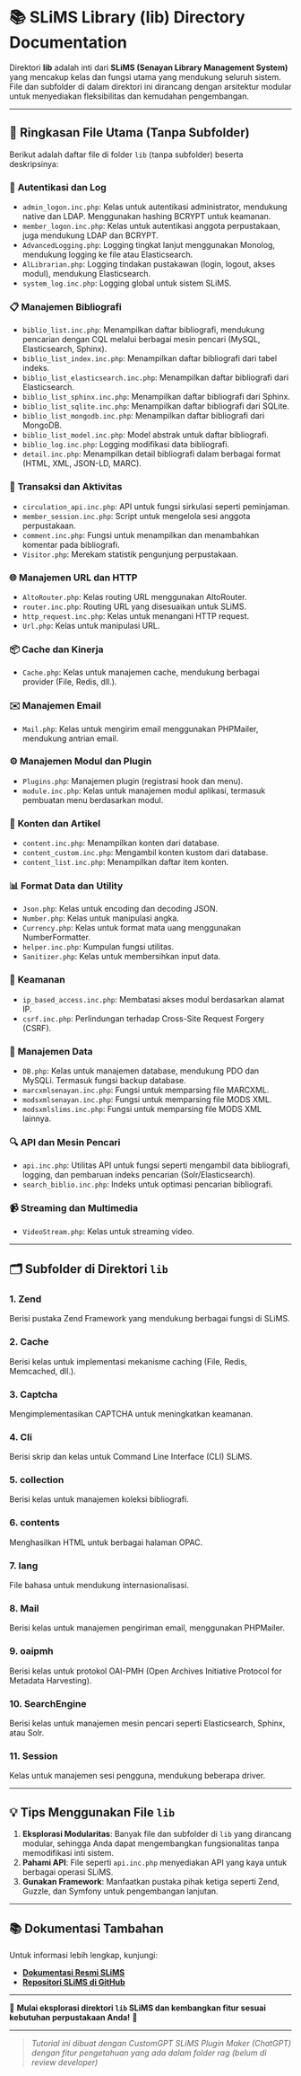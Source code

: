 # 📚 SLiMS Library (lib) Directory Documentation

Direktori **lib** adalah inti dari **SLiMS (Senayan Library Management System)** yang mencakup kelas dan fungsi utama yang mendukung seluruh sistem. File dan subfolder di dalam direktori ini dirancang dengan arsitektur modular untuk menyediakan fleksibilitas dan kemudahan pengembangan.

---

## 📄 Ringkasan File Utama (Tanpa Subfolder)

Berikut adalah daftar file di folder `lib` (tanpa subfolder) beserta deskripsinya:

### 🔐 **Autentikasi dan Log**
- `admin_logon.inc.php`: Kelas untuk autentikasi administrator, mendukung native dan LDAP. Menggunakan hashing BCRYPT untuk keamanan.
- `member_logon.inc.php`: Kelas untuk autentikasi anggota perpustakaan, juga mendukung LDAP dan BCRYPT.
- `AdvancedLogging.php`: Logging tingkat lanjut menggunakan Monolog, mendukung logging ke file atau Elasticsearch.
- `AlLibrarian.php`: Logging tindakan pustakawan (login, logout, akses modul), mendukung Elasticsearch.
- `system_log.inc.php`: Logging global untuk sistem SLiMS.

### 📋 **Manajemen Bibliografi**
- `biblio_list.inc.php`: Menampilkan daftar bibliografi, mendukung pencarian dengan CQL melalui berbagai mesin pencari (MySQL, Elasticsearch, Sphinx).
- `biblio_list_index.inc.php`: Menampilkan daftar bibliografi dari tabel indeks.
- `biblio_list_elasticsearch.inc.php`: Menampilkan daftar bibliografi dari Elasticsearch.
- `biblio_list_sphinx.inc.php`: Menampilkan daftar bibliografi dari Sphinx.
- `biblio_list_sqlite.inc.php`: Menampilkan daftar bibliografi dari SQLite.
- `biblio_list_mongodb.inc.php`: Menampilkan daftar bibliografi dari MongoDB.
- `biblio_list_model.inc.php`: Model abstrak untuk daftar bibliografi.
- `biblio_log.inc.php`: Logging modifikasi data bibliografi.
- `detail.inc.php`: Menampilkan detail bibliografi dalam berbagai format (HTML, XML, JSON-LD, MARC).

### 🔄 **Transaksi dan Aktivitas**
- `circulation_api.inc.php`: API untuk fungsi sirkulasi seperti peminjaman.
- `member_session.inc.php`: Script untuk mengelola sesi anggota perpustakaan.
- `comment.inc.php`: Fungsi untuk menampilkan dan menambahkan komentar pada bibliografi.
- `Visitor.php`: Merekam statistik pengunjung perpustakaan.

### 🌐 **Manajemen URL dan HTTP**
- `AltoRouter.php`: Kelas routing URL menggunakan AltoRouter.
- `router.inc.php`: Routing URL yang disesuaikan untuk SLiMS.
- `http_request.inc.php`: Kelas untuk menangani HTTP request.
- `Url.php`: Kelas untuk manipulasi URL.

### 📦 **Cache dan Kinerja**
- `Cache.php`: Kelas untuk manajemen cache, mendukung berbagai provider (File, Redis, dll.).

### ✉️ **Manajemen Email**
- `Mail.php`: Kelas untuk mengirim email menggunakan PHPMailer, mendukung antrian email.

### ⚙️ **Manajemen Modul dan Plugin**
- `Plugins.php`: Manajemen plugin (registrasi hook dan menu).
- `module.inc.php`: Kelas untuk manajemen modul aplikasi, termasuk pembuatan menu berdasarkan modul.

### 📄 **Konten dan Artikel**
- `content.inc.php`: Menampilkan konten dari database.
- `content_custom.inc.php`: Mengambil konten kustom dari database.
- `content_list.inc.php`: Menampilkan daftar item konten.

### 📊 **Format Data dan Utility**
- `Json.php`: Kelas untuk encoding dan decoding JSON.
- `Number.php`: Kelas untuk manipulasi angka.
- `Currency.php`: Kelas untuk format mata uang menggunakan NumberFormatter.
- `helper.inc.php`: Kumpulan fungsi utilitas.
- `Sanitizer.php`: Kelas untuk membersihkan input data.

### 🔑 **Keamanan**
- `ip_based_access.inc.php`: Membatasi akses modul berdasarkan alamat IP.
- `csrf.inc.php`: Perlindungan terhadap Cross-Site Request Forgery (CSRF).

### 📀 **Manajemen Data**
- `DB.php`: Kelas untuk manajemen database, mendukung PDO dan MySQLi. Termasuk fungsi backup database.
- `marcxmlsenayan.inc.php`: Fungsi untuk memparsing file MARCXML.
- `modsxmlsenayan.inc.php`: Fungsi untuk memparsing file MODS XML.
- `modsxmlslims.inc.php`: Fungsi untuk memparsing file MODS XML lainnya.

### 🔍 **API dan Mesin Pencari**
- `api.inc.php`: Utilitas API untuk fungsi seperti mengambil data bibliografi, logging, dan pembaruan indeks pencarian (Solr/Elasticsearch).
- `search_biblio.inc.php`: Indeks untuk optimasi pencarian bibliografi.

### 📹 **Streaming dan Multimedia**
- `VideoStream.php`: Kelas untuk streaming video.

---

## 🗂️ Subfolder di Direktori `lib`

### 1. **Zend**  
Berisi pustaka Zend Framework yang mendukung berbagai fungsi di SLiMS.

### 2. **Cache**  
Berisi kelas untuk implementasi mekanisme caching (File, Redis, Memcached, dll.).

### 3. **Captcha**  
Mengimplementasikan CAPTCHA untuk meningkatkan keamanan.

### 4. **Cli**  
Berisi skrip dan kelas untuk Command Line Interface (CLI) SLiMS.

### 5. **collection**  
Berisi kelas untuk manajemen koleksi bibliografi.

### 6. **contents**  
Menghasilkan HTML untuk berbagai halaman OPAC.

### 7. **lang**  
File bahasa untuk mendukung internasionalisasi.

### 8. **Mail**  
Berisi kelas untuk manajemen pengiriman email, menggunakan PHPMailer.

### 9. **oaipmh**  
Berisi kelas untuk protokol OAI-PMH (Open Archives Initiative Protocol for Metadata Harvesting).

### 10. **SearchEngine**  
Berisi kelas untuk manajemen mesin pencari seperti Elasticsearch, Sphinx, atau Solr.

### 11. **Session**  
Kelas untuk manajemen sesi pengguna, mendukung beberapa driver.

---

## 💡 Tips Menggunakan File `lib`
1. **Eksplorasi Modularitas**: Banyak file dan subfolder di `lib` yang dirancang modular, sehingga Anda dapat mengembangkan fungsionalitas tanpa memodifikasi inti sistem.
2. **Pahami API**: File seperti `api.inc.php` menyediakan API yang kaya untuk berbagai operasi SLiMS.
3. **Gunakan Framework**: Manfaatkan pustaka pihak ketiga seperti Zend, Guzzle, dan Symfony untuk pengembangan lanjutan.

---

## 📚 Dokumentasi Tambahan

Untuk informasi lebih lengkap, kunjungi:
- **[Dokumentasi Resmi SLiMS](https://slims.web.id)**
- **[Repositori SLiMS di GitHub](https://github.com/slims)**

---

🚀 **Mulai eksplorasi direktori `lib` SLiMS dan kembangkan fitur sesuai kebutuhan perpustakaan Anda!** 🎉

---

> *Tutorial ini dibuat dengan CustomGPT SLiMS Plugin Maker (ChatGPT) dengan fitur pengetahuan yang ada dalam folder rag (belum di review developer)*
